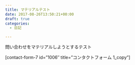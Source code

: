 ```yaml
---
title: マテリアルテスト
date: 2017-08-26T13:50:21+00:00
draft: true
categories:
  - 日記

---
```

問い合わせをマテリアルしようとするテスト
  
[contact-form-7 id=&#8221;1006&#8243; title=&#8221;コンタクトフォーム 1_copy&#8221;]